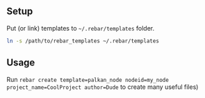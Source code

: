 Setup
------------

Put (or link) templates to `~/.rebar/templates` folder.

```sh
ln -s /path/to/rebar_templates ~/.rebar/templates
```

Usage
------------

Run `rebar create template=palkan_node nodeid=my_node project_name=CoolProject author=Dude` to create many useful files)
